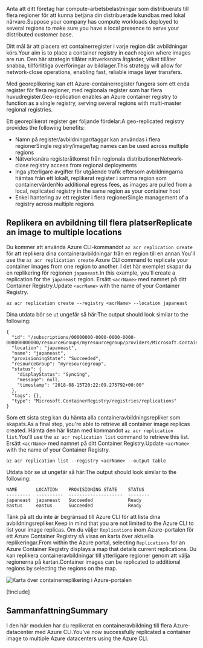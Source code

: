 <span data-ttu-id="234d1-101">Anta att ditt företag har compute-arbetsbelastningar som distribuerats till flera regioner för att kunna betjäna din distribuerade kundbas med lokal närvaro.</span><span class="sxs-lookup"><span data-stu-id="234d1-101">Suppose your company has compute workloads deployed to several regions to make sure you have a local presence to serve your distributed customer base.</span></span> 

<span data-ttu-id="234d1-102">Ditt mål är att placera ett containerregister i varje region där avbildningar körs.</span><span class="sxs-lookup"><span data-stu-id="234d1-102">Your aim is to place a container registry in each region where images are run.</span></span> <span data-ttu-id="234d1-103">Den här strategin tillåter nätverksnära åtgärder, vilket tillåter snabba, tillförlitliga överföringar av bildlager.</span><span class="sxs-lookup"><span data-stu-id="234d1-103">This strategy will allow for network-close operations, enabling fast, reliable image layer transfers.</span></span> 

<span data-ttu-id="234d1-104">Med georeplikering kan ett Azure-containerregister fungera som ett enda register för flera regioner, med regionala register som har flera huvudregister.</span><span class="sxs-lookup"><span data-stu-id="234d1-104">Geo-replication enables an Azure container registry to function as a single registry, serving several regions with multi-master regional registries.</span></span>

<span data-ttu-id="234d1-105">Ett georeplikerat register ger följande fördelar:</span><span class="sxs-lookup"><span data-stu-id="234d1-105">A geo-replicated registry provides the following benefits:</span></span>

- <span data-ttu-id="234d1-106">Namn på register/avbildningar/taggar kan användas i flera regioner</span><span class="sxs-lookup"><span data-stu-id="234d1-106">Single registry/image/tag names can be used across multiple regions</span></span>
- <span data-ttu-id="234d1-107">Nätverksnära registeråtkomst från regionala distributioner</span><span class="sxs-lookup"><span data-stu-id="234d1-107">Network-close registry access from regional deployments</span></span>
- <span data-ttu-id="234d1-108">Inga ytterligare avgifter för utgående trafik eftersom avbildningarna hämtas från ett lokalt, replikerat register i samma region som containervärden</span><span class="sxs-lookup"><span data-stu-id="234d1-108">No additional egress fees, as images are pulled from a local, replicated registry in the same region as your container host</span></span>
- <span data-ttu-id="234d1-109">Enkel hantering av ett register i flera regioner</span><span class="sxs-lookup"><span data-stu-id="234d1-109">Single management of a registry across multiple regions</span></span>

## <a name="replicate-an-image-to-multiple-locations"></a><span data-ttu-id="234d1-110">Replikera en avbildning till flera platser</span><span class="sxs-lookup"><span data-stu-id="234d1-110">Replicate an image to multiple locations</span></span>

<span data-ttu-id="234d1-111">Du kommer att använda Azure CLI-kommandot `az acr replication create` för att replikera dina containeravbildningar från en region till en annan.</span><span class="sxs-lookup"><span data-stu-id="234d1-111">You'll use the `az acr replication create` Azure CLI command to replicate your container images from one region to another.</span></span> <span data-ttu-id="234d1-112">I det här exemplet skapar du en replikering för regionen `japaneast`.</span><span class="sxs-lookup"><span data-stu-id="234d1-112">In this example, you'll create a replication for the `japaneast` region.</span></span> <span data-ttu-id="234d1-113">Ersätt `<acrName>` med namnet på ditt Container Registry.</span><span class="sxs-lookup"><span data-stu-id="234d1-113">Update `<acrName>` with the name of your Container Registry.</span></span>

```azurecli
az acr replication create --registry <acrName> --location japaneast
```

<span data-ttu-id="234d1-114">Dina utdata bör se ut ungefär så här:</span><span class="sxs-lookup"><span data-stu-id="234d1-114">The output should look similar to the following:</span></span>

```output
{
  "id": "/subscriptions/00000000-0000-0000-0000-000000000000/resourceGroups/myresourcegroup/providers/Microsoft.ContainerRegistry/registries/myACR0007/replications/japaneast",
  "location": "japaneast",
  "name": "japaneast",
  "provisioningState": "Succeeded",
  "resourceGroup": "myresourcegroup",
  "status": {
    "displayStatus": "Syncing",
    "message": null,
    "timestamp": "2018-08-15T20:22:09.275792+00:00"
  },
  "tags": {},
  "type": "Microsoft.ContainerRegistry/registries/replications"
}
```

<span data-ttu-id="234d1-115">Som ett sista steg kan du hämta alla containeravbildningsrepliker som skapats.</span><span class="sxs-lookup"><span data-stu-id="234d1-115">As a final step, you're able to retrieve all container image replicas created.</span></span> <span data-ttu-id="234d1-116">Hämta den här listan med kommandot `az acr replication list`.</span><span class="sxs-lookup"><span data-stu-id="234d1-116">You'll use the `az acr replication list` command to retrieve this list.</span></span> <span data-ttu-id="234d1-117">Ersätt `<acrName>` med namnet på ditt Container Registry.</span><span class="sxs-lookup"><span data-stu-id="234d1-117">Update `<acrName>` with the name of your Container Registry.</span></span>

```azurecli
az acr replication list --registry <acrName> --output table
```

<span data-ttu-id="234d1-118">Utdata bör se ut ungefär så här:</span><span class="sxs-lookup"><span data-stu-id="234d1-118">The output should look similar to the following:</span></span>

```console
NAME       LOCATION    PROVISIONING STATE    STATUS
---------  ----------  --------------------  --------
japaneast  japaneast   Succeeded             Ready
eastus     eastus      Succeeded             Ready
```

<span data-ttu-id="234d1-119">Tänk på att du inte är begränsad till Azure CLI för att lista dina avbildningsrepliker.</span><span class="sxs-lookup"><span data-stu-id="234d1-119">Keep in mind that you are not limited to the Azure CLI to list your image replicas.</span></span> <span data-ttu-id="234d1-120">Om du väljer `Replications` inom Azure-portalen för ett Azure Container Registry så visas en karta över aktuella replikeringar.</span><span class="sxs-lookup"><span data-stu-id="234d1-120">From within the Azure portal, selecting `Replications` for an Azure Container Registry displays a map that details current replications.</span></span> <span data-ttu-id="234d1-121">Du kan replikera containeravbildningar till ytterligare regioner genom att välja regionerna på kartan.</span><span class="sxs-lookup"><span data-stu-id="234d1-121">Container images can be replicated to additional regions by selecting the regions on the map.</span></span>

![Karta över containerreplikering i Azure-portalen](../media/replication-map.png)

<!-- Cleanup sandbox -->
[!include[](../../../includes/azure-sandbox-cleanup.md)]
 

## <a name="summary"></a><span data-ttu-id="234d1-123">Sammanfattning</span><span class="sxs-lookup"><span data-stu-id="234d1-123">Summary</span></span>

<span data-ttu-id="234d1-124">I den här modulen har du replikerat en containeravbildning till flera Azure-datacenter med Azure CLI.</span><span class="sxs-lookup"><span data-stu-id="234d1-124">You've now successfully replicated a container image to multiple Azure datacenters using the Azure CLI.</span></span> 